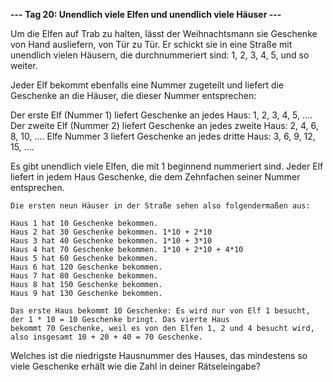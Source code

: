 **--- Tag 20: Unendlich viele Elfen und unendlich viele Häuser ---**

Um die Elfen auf Trab zu halten, lässt der Weihnachtsmann sie Geschenke von Hand ausliefern, von Tür zu Tür. Er schickt
sie in eine Straße mit unendlich vielen Häusern, die durchnummeriert sind: 1, 2, 3, 4, 5, und so weiter.

Jeder Elf bekommt ebenfalls eine Nummer zugeteilt und liefert die Geschenke an die Häuser, die dieser Nummer
entsprechen:

Der erste Elf (Nummer 1) liefert Geschenke an jedes Haus: 1, 2, 3, 4, 5, ....
Der zweite Elf (Nummer 2) liefert Geschenke an jedes zweite Haus: 2, 4, 6, 8, 10, ....
Elfe Nummer 3 liefert Geschenke an jedes dritte Haus: 3, 6, 9, 12, 15, ....

Es gibt unendlich viele Elfen, die mit 1 beginnend nummeriert sind. Jeder Elf liefert in jedem Haus Geschenke, die dem
Zehnfachen seiner Nummer entsprechen.

```
Die ersten neun Häuser in der Straße sehen also folgendermaßen aus:

Haus 1 hat 10 Geschenke bekommen.
Haus 2 hat 30 Geschenke bekommen. 1*10 + 2*10
Haus 3 hat 40 Geschenke bekommen. 1*10 + 3*10
Haus 4 hat 70 Geschenke bekommen. 1*10 + 2*10 + 4*10
Haus 5 hat 60 Geschenke bekommen.
Haus 6 hat 120 Geschenke bekommen.
Haus 7 hat 80 Geschenke bekommen.
Haus 8 hat 150 Geschenke bekommen.
Haus 9 hat 130 Geschenke bekommen.

Das erste Haus bekommt 10 Geschenke: Es wird nur von Elf 1 besucht, der 1 * 10 = 10 Geschenke bringt. Das vierte Haus
bekommt 70 Geschenke, weil es von den Elfen 1, 2 und 4 besucht wird, also insgesamt 10 + 20 + 40 = 70 Geschenke.
```

Welches ist die niedrigste Hausnummer des Hauses, das mindestens so viele Geschenke erhält wie die Zahl in deiner
Rätseleingabe?